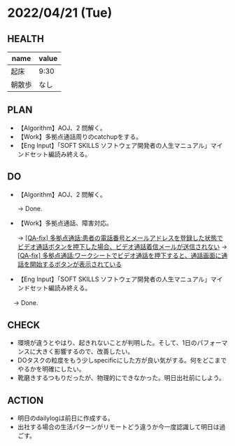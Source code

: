 # 2022/04/21 (Tue)

## HEALTH

| name   | value |
| ------ | ----- |
| 起床   | 9:30     |
| 朝散歩 | なし     |

## PLAN

- 【Algorithm】AOJ、2 問解く。
- 【Work】多拠点通話周りのcatchupをする。
- 【Eng Input】「SOFT SKILLS ソフトウェア開発者の人生マニュアル」マインドセット編読み終える。

## DO

- 【Algorithm】AOJ、2 問解く。

  → Done.

- 【Work】多拠点通話、障害対応。

  → [[QA-fix] 多拠点通話:患者の電話番号とメールアドレスを登録した状態でビデオ通話ボタンを押下した場合、ビデオ通話着信メールが送信されない](https://github.com/micin-jp/chicken-api/pull/1739)
  → [[QA-fix] 多拠点通話:ワークシートでビデオ通話を押下すると、通話画面に通話を開始するボタンが表示されている](https://github.com/micin-jp/chicken-web/pull/1532)

- 【Eng Input】「SOFT SKILLS ソフトウェア開発者の人生マニュアル」マインドセット編読み終える。

　→ Done.

## CHECK

- 環境が違うとやはり、起きれないことが判明した。そして、1日のパフォーマンスに大きく影響するので、改善したい。
- DOタスクの粒度をもう少しspecificにした方が良い気がする。何をどこまでやるかを明確にしたい。
- 靴磨きするつもりだったが、物理的にできなかった。明日出社前にしよう。

## ACTION

- 明日のdailylogは前日に作成する。
- 出社する場合の生活パターンがリモートどう違うか今一度認識して明日は過ごす。